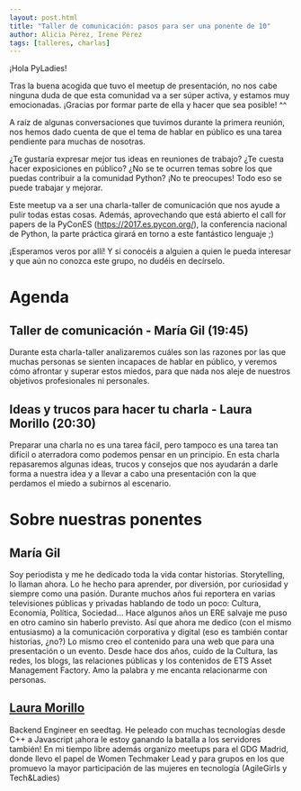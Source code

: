 ```yaml
---
layout: post.html
title: "Taller de comunicación: pasos para ser una ponente de 10"
author: Alicia Pérez, Irene Pérez
tags: [talleres, charlas]
---
```


¡Hola PyLadies!

Tras la buena acogida que tuvo el meetup de presentación, no nos cabe ninguna duda de que esta comunidad va a ser súper activa, y estamos muy emocionadas. ¡Gracias por formar parte de ella y hacer que sea posible! ^^

A raíz de algunas conversaciones que tuvimos durante la primera reunión, nos hemos dado cuenta de que el tema de hablar en público es una tarea pendiente para muchas de nosotras.

¿Te gustaría expresar mejor tus ideas en reuniones de trabajo? ¿Te cuesta hacer exposiciones en público? ¿No se te ocurren temas sobre los que puedas contribuir a la comunidad Python? ¡No te preocupes! Todo eso se puede trabajar y mejorar.

Este meetup va a ser una charla-taller de comunicación que nos ayude a pulir todas estas cosas. Además, aprovechando que está abierto el call for papers de la PyConES (https://2017.es.pycon.org/), la conferencia nacional de Python, la parte práctica girará en torno a este fantástico lenguaje ;)

¡Esperamos veros por allí! Y si conocéis a alguien a quien le pueda interesar y que aún no conozca este grupo, no dudéis en decírselo.

# Agenda

## **Taller de comunicación - María Gil (19:45)**

Durante esta charla-taller analizaremos cuáles son las razones por las que muchas personas se sienten incapaces de hablar en público, y veremos cómo afrontar y superar estos miedos, para que nada nos aleje de nuestros objetivos profesionales ni personales.

## **Ideas y trucos para hacer tu charla - Laura Morillo (20:30)**

Preparar una charla no es una tarea fácil, pero tampoco es una tarea tan difícil o aterradora como podemos pensar en un principio. En esta charla repasaremos algunas ideas, trucos y consejos que nos ayudarán a darle forma a nuestra idea y a llevar a cabo una presentación con la que perdamos el miedo a subirnos al escenario.

# Sobre nuestras ponentes

## **María Gil**

Soy periodista y me he dedicado toda la vida contar historias. Storytelling, lo llaman ahora. Lo he hecho para aprender, por diversión, por curiosidad y siempre como una pasión. Durante muchos años fui reportera en varias televisiones públicas y privadas hablando de todo un poco: Cultura, Economía, Política, Sociedad... Hace algunos años un ERE salvaje me puso en otro camino sin haberlo previsto. Así que ahora me dedico (con el mismo entusiasmo) a la comunicación corporativa y digital (eso es también contar historias, ¿no?) Lo mismo creo el contenido para una web que para una presentación o un evento. Desde hace dos años, cuido de la Cultura, las redes, los blogs, las relaciones públicas y los contenidos de ETS Asset Management Factory. Amo la palabra y me encanta relacionarme con personas.

## **[Laura Morillo](https://twitter.com/Laura_Morillo)** 

Backend Engineer en seedtag. He peleado con muchas tecnologías desde C++ a Javascript ¡ahora le estoy ganando la batalla a los servidores también! En mi tiempo libre además organizo meetups para el GDG Madrid, donde llevo el papel de Women Techmaker Lead y para grupos en los que promuevo la mayor participación de las mujeres en tecnología (AgileGirls y Tech&Ladies)